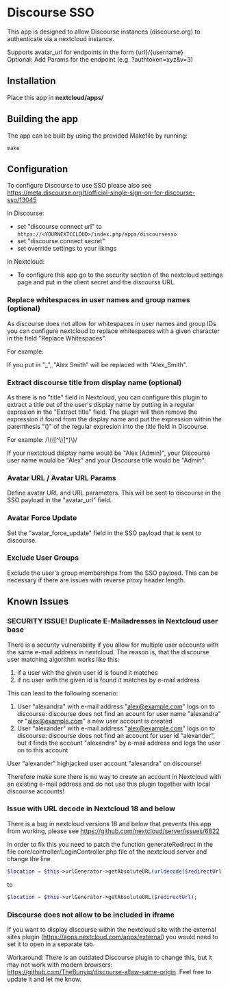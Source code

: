 # Discourse SSO

This app is designed to allow Discourse instances (discourse.org) to authenticate via a nextcloud instance.

Supports avatar_url for endpoints in the form {url}/{username}  
Optional: Add Params for the endpoint (e.g. ?authtoken=xyz&v=3)

## Installation

Place this app in **nextcloud/apps/**

## Building the app

The app can be built by using the provided Makefile by running:

    make

## Configuration

To configure Discourse to use SSO please also see https://meta.discourse.org/t/official-single-sign-on-for-discourse-sso/13045

In Discourse:
* set "discourse connect url" to `https://<YOURNEXTCCLOUD>/index.php/apps/discoursesso`
* set "discourse connect secret"
* set override settings to your likings

In Nextcloud:
* To configure this app go to the security section of the nextcloud settings page and put in the client secret and the discourss URL. 

### Replace whitespaces in user names and group names (optional)

As discourse does not allow for whitespaces in user names and group IDs you can configure nextcloud to replace whitespaces with a given character in the field "Replace Whitespaces". 

For example:

If you put in "\_", "Alex Smith" will be replaced with "Alex_Smith".

### Extract discourse title from display name (optional)

As there is no "title" field in Nextcloud, you can configure this plugin to extract a title out of the user's display name by putting in a regular expresion in the "Extract title" field. The plugin will then remove the expression if found from the display name and put the expression within the parenthesis "()" of the regular expresion into the title field in Discourse.

For example: /\\(([^\\)]\*)\\)/

If your nextcloud display name would be "Alex (Admin)", your Discourse user name would be "Alex" and your Discourse title would be "Admin".

### Avatar URL / Avatar URL Params

Define avatar URL and URL parameters. This will be sent to discourse in the SSO payload in the "avatar_url" field.

### Avatar Force Update

Set the "avatar_force_update" field in the SSO payload that is sent to discourse.

### Exclude User Groups

Exclude the user's group memberships from the SSO payload. This can be necessary if there are issues with reverse proxy header length.

## Known Issues

### SECURITY ISSUE! Duplicate E-Mailadresses in Nextcloud user base

There is a security vulnerability if you allow for multiple user accounts with the same e-mail address in nextcloud. The reason is, that the discourse user matching algorithm works like this:

1) if a user with the given user id is found it matches
2) if no user with the given id is found it matches by e-mail address

This can lead to the following scenario:

1) User "alexandra" with e-mail address "alex@example.com" logs on to discourse: discourse does not find an acount for user name "alexandra" or "alex@example.com" a new user account is created
2) User "alexander" with e-mail address "alex@example.com" logs on to discourse: discourse does not find an account for user id "alexander", but it finds the account "alexandra" by e-mail address and logs the user on to this account

User "alexander" highjacked user account "alexandra" on discourse!

Therefore make sure there is no way to create an account in Nextcloud with an existing e-mail address and do not use this plugin together with local discourse accounts!

### Issue with URL decode in Nextcloud 18 and below

There is a bug in nextcloud versions 18 and below that prevents this app from working, please see https://github.com/nextcloud/server/issues/6822

In order to fix this you need to patch the function generateRedirect in the file core/controller/LoginController.php file of the nextcloud server and change the line

```php
$location = $this->urlGenerator->getAbsoluteURL(urldecode($redirectUrl));
```

to

```php
$location = $this->urlGenerator->getAbsoluteURL($redirectUrl);
```

### Discourse does not allow to be included in iframe

If you want to display discourse within the nextcloud site with the external sites plugin (https://apps.nextcloud.com/apps/external) you would need to set it to open in a separate tab. 

Workaround: There is an outdated Discourse plugin to change this, but it may not work with modern browsers: https://github.com/TheBunyip/discourse-allow-same-origin. Feel free to update it and let me know.

